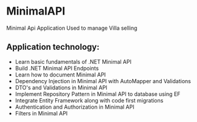# MinimalAPI
Minimal Api Application Used to manage Villa selling


## Application technology:
- Learn basic fundamentals of .NET Minimal API
- Build .NET Minimal API Endpoints
- Learn how to document Minimal API
- Dependency Injection in Minimal API with AutoMapper and Validations
- DTO's and Validations in Minimal API
- Implement Repository Pattern in Minimal API to database using EF
- Integrate Entity Framework along with code first migrations
- Authentication and Authorization in Minimal API
- Filters in Minimal API
